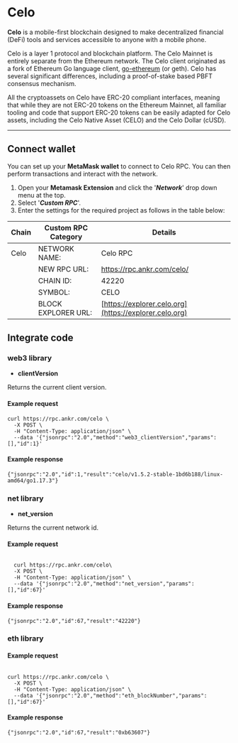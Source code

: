 # Celo

**Celo** is a mobile-first blockchain designed to make decentralized financial (DeFi) tools and services accessible to anyone with a mobile phone.

Celo is a layer 1 protocol and blockchain platform. The Celo Mainnet is entirely separate from the Ethereum network. The Celo client originated as a fork of Ethereum Go language client, [go-ethereum](https://github.com/ethereum/go-ethereum) (or geth). Celo has several significant differences, including a proof-of-stake based PBFT consensus mechanism. 

All the cryptoassets on Celo have ERC-20 compliant interfaces, meaning that while they are not ERC-20 tokens on the Ethereum Mainnet, all familiar tooling and code that support ERC-20 tokens can be easily adapted for Celo assets, including the Celo Native Asset (CELO) and the Celo Dollar (cUSD).

---

## Connect wallet

You can set up your **MetaMask wallet** to connect to Celo RPC. You can then perform transactions and interact with the network.

1. Open your **Metamask Extension** and click the '_**Network**_' drop down menu at the top.
2. Select '_**Custom RPC**_'.
3. Enter the settings for the required project as follows in the table below:

| **Chain** | **Custom RPC Category** | **Details**                                            |
|-----------|-------------------------|--------------------------------------------------------|
| Celo      | NETWORK NAME:           | Celo RPC                                               |
|           | NEW RPC URL:            | https://rpc.ankr.com/celo/                             |
|           | CHAIN ID:               | 42220                                                  |
|           | SYMBOL:                 | CELO                                                   |
|           | BLOCK EXPLORER URL:     | [https://explorer.celo.org](https://explorer.celo.org) |

## Integrate code

### web3 library

- **clientVersion**

Returns the current client version.

#### Example request

```
curl https://rpc.ankr.com/celo \
  -X POST \
  -H "Content-Type: application/json" \
  --data '{"jsonrpc":"2.0","method":"web3_clientVersion","params":[],"id":1}'
```

#### Example response

```
{"jsonrpc":"2.0","id":1,"result":"celo/v1.5.2-stable-1bd6b188/linux-amd64/go1.17.3"}
```

### net library

- **net_version**

Returns the current network id.

#### Example request

```
  
  curl https://rpc.ankr.com/celo\
  -X POST \
  -H "Content-Type: application/json" \
  --data '{"jsonrpc":"2.0","method":"net_version","params":[],"id":67}'
```

#### Example response

```
{"jsonrpc":"2.0","id":67,"result":"42220"}
```

### eth library

#### Example request

```

curl https://rpc.ankr.com/celo \
  -X POST \
  -H "Content-Type: application/json" \
  --data '{"jsonrpc":"2.0","method":"eth_blockNumber","params":[],"id":67}'
```

#### Example response

```
{"jsonrpc":"2.0","id":67,"result":"0xb63607"}
```

